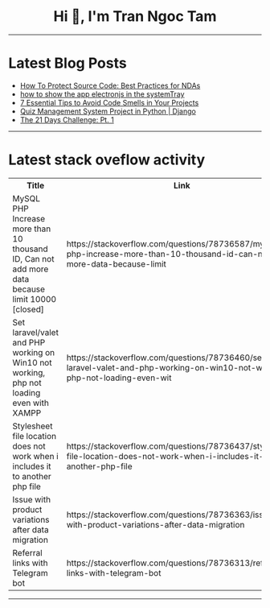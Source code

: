 <h1 align="center">Hi 👋, I'm Tran Ngoc Tam</h1>

---

# Latest Blog Posts 
<!-- BLOG-POST-LIST:START -->
- [How To Protect Source Code: Best Practices for NDAs](https://dev.to/mister_jerry_37e1ecf9b7f7/how-to-protect-source-code-best-practices-for-ndas-3nl1)
- [how to show the app electronjs in the systemTray](https://dev.to/fwldom/how-to-show-the-app-electronjs-in-the-systemtray-4250)
- [7 Essential Tips to Avoid Code Smells in Your Projects](https://dev.to/wallacefreitas/7-essential-tips-to-avoid-code-smells-in-your-projects-4fo8)
- [Quiz Management System Project in Python | Django](https://dev.to/codzap/quiz-management-system-project-in-python-django-4f1j)
- [The 21 Days Challenge: Pt. 1](https://dev.to/sxryadipta/the-21-days-challenge-pt-1-3cnk)
<!-- BLOG-POST-LIST:END -->

---

# Latest stack oveflow activity
<table>
  <tr><th>Title</th><th>Link</th></tr>
  <!-- STACKOVERFLOW:START --><tr><td>MySQL PHP Increase more than 10 thousand ID, Can not add more data because limit 10000 [closed]</td><td>https://stackoverflow.com/questions/78736587/mysql-php-increase-more-than-10-thousand-id-can-not-add-more-data-because-limit</td></tr><tr><td>Set laravel/valet and PHP working on Win10 not working, php not loading even with XAMPP</td><td>https://stackoverflow.com/questions/78736460/set-laravel-valet-and-php-working-on-win10-not-working-php-not-loading-even-wit</td></tr><tr><td>Stylesheet file location does not work when i includes it to another php file</td><td>https://stackoverflow.com/questions/78736437/stylesheet-file-location-does-not-work-when-i-includes-it-to-another-php-file</td></tr><tr><td>Issue with product variations after data migration</td><td>https://stackoverflow.com/questions/78736363/issue-with-product-variations-after-data-migration</td></tr><tr><td>Referral links with Telegram bot</td><td>https://stackoverflow.com/questions/78736313/referral-links-with-telegram-bot</td></tr><!-- STACKOVERFLOW:END -->
</table>

---


